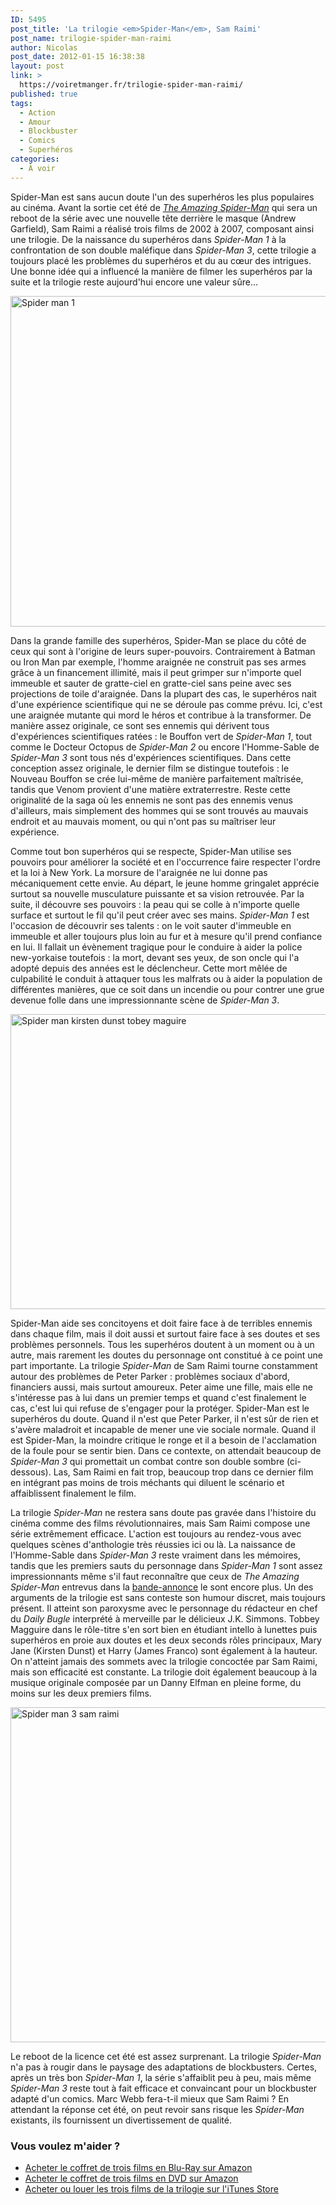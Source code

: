 ```yaml
---
ID: 5495
post_title: 'La trilogie <em>Spider-Man</em>, Sam Raimi'
post_name: trilogie-spider-man-raimi
author: Nicolas
post_date: 2012-01-15 16:38:38
layout: post
link: >
  https://voiretmanger.fr/trilogie-spider-man-raimi/
published: true
tags:
  - Action
  - Amour
  - Blockbuster
  - Comics
  - Superhéros
categories:
  - À voir
---
```

Spider-Man est sans aucun doute l'un des superhéros les plus populaires au cinéma. Avant la sortie cet été de <a href="https://voiretmanger.fr/2012/07/04/amazing-spider-man-webb/" title="The Amazing Spider-Man, Marc Webb"><em>The Amazing Spider-Man</em></a> qui sera un reboot de la série avec une nouvelle tête derrière le masque (Andrew Garfield), Sam Raimi a réalisé trois films de 2002 à 2007, composant ainsi une trilogie. De la naissance du superhéros dans <em>Spider-Man 1</em> à la confrontation de son double maléfique dans <em>Spider-Man 3</em>, cette trilogie a toujours placé les problèmes du superhéros et du au cœur des intrigues. Une bonne idée qui a influencé la manière de filmer les superhéros par la suite et la trilogie reste aujourd'hui encore une valeur sûre…

<img class="aligncenter" style="border-style: initial; border-color: initial; border-width: 0px;" src="https://voiretmanger.fr/wp-content/uploads/2012/01/spider-man-1.jpg" alt="Spider man 1" width="690" height="529" border="0" />

Dans la grande famille des superhéros, Spider-Man se place du côté de ceux qui sont à l'origine de leurs super-pouvoirs. Contrairement à Batman ou Iron Man par exemple, l'homme araignée ne construit pas ses armes grâce à un financement illimité, mais il peut grimper sur n'importe quel immeuble et sauter de gratte-ciel en gratte-ciel sans peine avec ses projections de toile d'araignée. Dans la plupart des cas, le superhéros nait d'une expérience scientifique qui ne se déroule pas comme prévu. Ici, c'est une araignée mutante qui mord le héros et contribue à la transformer. De manière assez originale, ce sont ses ennemis qui dérivent tous d'expériences scientifiques ratées : le Bouffon vert de <em>Spider-Man 1</em>, tout comme le Docteur Octopus de <em>Spider-Man 2</em> ou encore l'Homme-Sable de <em>Spider-Man 3</em> sont tous nés d'expériences scientifiques. Dans cette conception assez originale, le dernier film se distingue toutefois : le Nouveau Bouffon se crée lui-même de manière parfaitement maîtrisée, tandis que Venom provient d'une matière extraterrestre. Reste cette originalité de la saga où les ennemis ne sont pas des ennemis venus d'ailleurs, mais simplement des hommes qui se sont trouvés au mauvais endroit et au mauvais moment, ou qui n'ont pas su maîtriser leur expérience.

Comme tout bon superhéros qui se respecte, Spider-Man utilise ses pouvoirs pour améliorer la société et en l'occurrence faire respecter l'ordre et la loi à New York. La morsure de l'araignée ne lui donne pas mécaniquement cette envie. Au départ, le jeune homme gringalet apprécie surtout sa nouvelle musculature puissante et sa vision retrouvée. Par la suite, il découvre ses pouvoirs : la peau qui se colle à n'importe quelle surface et surtout le fil qu'il peut créer avec ses mains. <em>Spider-Man 1</em> est l'occasion de découvrir ses talents : on le voit sauter d'immeuble en immeuble et aller toujours plus loin au fur et à mesure qu'il prend confiance en lui. Il fallait un évènement tragique pour le conduire à aider la police new-yorkaise toutefois : la mort, devant ses yeux, de son oncle qui l'a adopté depuis des années est le déclencheur. Cette mort mêlée de culpabilité le conduit à attaquer tous les malfrats ou à aider la population de différentes manières, que ce soit dans un incendie ou pour contrer une grue devenue folle dans une impressionnante scène de <em>Spider-Man 3</em>.

<img class="aligncenter" style="border-style: initial; border-color: initial; border-width: 0px;" src="https://voiretmanger.fr/wp-content/uploads/2012/01/spider-man-kirsten-dunst-tobey-maguire.jpg" alt="Spider man kirsten dunst tobey maguire" width="690" height="472" border="0" />

Spider-Man aide ses concitoyens et doit faire face à de terribles ennemis dans chaque film, mais il doit aussi et surtout faire face à ses doutes et ses problèmes personnels. Tous les superhéros doutent à un moment ou à un autre, mais rarement les doutes du personnage ont constitué à ce point une part importante. La trilogie <em>Spider-Man</em> de Sam Raimi tourne constamment autour des problèmes de Peter Parker : problèmes sociaux d'abord, financiers aussi, mais surtout amoureux. Peter aime une fille, mais elle ne s'intéresse pas à lui dans un premier temps et quand c'est finalement le cas, c'est lui qui refuse de s'engager pour la protéger. Spider-Man est le superhéros du doute. Quand il n'est que Peter Parker, il n'est sûr de rien et s'avère maladroit et incapable de mener une vie sociale normale. Quand il est Spider-Man, la moindre critique le ronge et il a besoin de l'acclamation de la foule pour se sentir bien. Dans ce contexte, on attendait beaucoup de <em>Spider-Man 3</em> qui promettait un combat contre son double sombre (ci-dessous). Las, Sam Raimi en fait trop, beaucoup trop dans ce dernier film en intégrant pas moins de trois méchants qui diluent le scénario et affaiblissent finalement le film.

La trilogie <em>Spider-Man</em> ne restera sans doute pas gravée dans l'histoire du cinéma comme des films révolutionnaires, mais Sam Raimi compose une série extrêmement efficace. L'action est toujours au rendez-vous avec quelques scènes d'anthologie très réussies ici ou là. La naissance de l'Homme-Sable dans <em>Spider-Man 3</em> reste vraiment dans les mémoires, tandis que les premiers sauts du personnage dans <em>Spider-Man 1</em> sont assez impressionnants même s'il faut reconnaître que ceux de <em>The Amazing Spider-Man</em> entrevus dans la <a href="http://www.youtube.com/watch?v=njCs0skAVyo&amp;feature=fvst">bande-annonce</a> le sont encore plus. Un des arguments de la trilogie est sans conteste son humour discret, mais toujours présent. Il atteint son paroxysme avec le personnage du rédacteur en chef du <em>Daily Bugle</em> interprété à merveille par le délicieux J.K. Simmons. Tobbey Magguire dans le rôle-titre s'en sort bien en étudiant intello à lunettes puis superhéros en proie aux doutes et les deux seconds rôles principaux, Mary Jane (Kirsten Dunst) et Harry (James Franco) sont également à la hauteur. On n'atteint jamais des sommets avec la trilogie concoctée par Sam Raimi, mais son efficacité est constante. La trilogie doit également beaucoup à la musique originale composée par un Danny Elfman en pleine forme, du moins sur les deux premiers films.

<img class="aligncenter" style="border-style: initial; border-color: initial; border-width: 0px;" src="https://voiretmanger.fr/wp-content/uploads/2012/01/spider-man-3-sam-raimi.jpg" alt="Spider man 3 sam raimi" width="690" height="536" border="0" />

Le reboot de la licence cet été est assez surprenant. La trilogie <em>Spider-Man</em> n'a pas à rougir dans le paysage des adaptations de blockbusters. Certes, après un très bon <em>Spider-Man 1</em>, la série s'affaiblit peu à peu, mais même <em>Spider-Man 3</em> reste tout à fait efficace et convaincant pour un blockbuster adapté d'un comics. Marc Webb fera-t-il mieux que Sam Raimi ? En attendant la réponse cet été, on peut revoir sans risque les <em>Spider-Man</em> existants, ils fournissent un divertissement de qualité.

<div class="amazon">
<h3>Vous voulez m'aider ?</h3>
<ul>
	<li><a href="http://www.amazon.fr/gp/product/B000VI04X4/ref=as_li_ss_tl?ie=UTF8&tag=leblogdenic07-21&linkCode=as2&camp=1642&creative=19458&creativeASIN=B000VI04X4">Acheter le coffret de trois films en Blu-Ray sur Amazon</a></li>
	<li><a href="http://www.amazon.fr/gp/product/B002KMW7W0/ref=as_li_ss_tl?ie=UTF8&tag=leblogdenic07-21&linkCode=as2&camp=1642&creative=19458&creativeASIN=B002KMW7W0">Acheter le coffret de trois films en DVD sur Amazon</a></li>
	<li><a href="http://ax.search.itunes.apple.com/WebObjects/MZSearch.woa/wa/search?entity=movie&media=all&restrict=true&submit=seeAllLockups&term=spider-man">Acheter ou louer les trois films de la trilogie sur l'iTunes Store</a></li>
</ul>
</div>